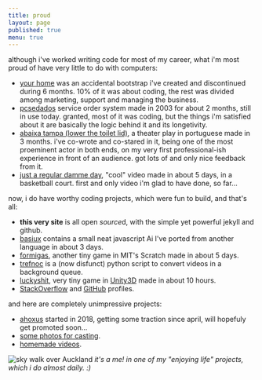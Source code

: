 ```yaml
---
title: proud
layout: page
published: true
menu: true
---
```


although i've worked writing code for most of my career, what i'm most proud of have very little to do with computers:

- [your home](/your-home) was an accidental bootstrap i've created and discontinued during 6 months. 10% of it was about coding, the rest was divided among marketing, support and managing the business.
- [pcsedados](/pcsedados) service order system made in 2003 for about 2 months, still in use today. granted, most of it was coding, but the things i'm satisfied about it are basically the logic behind it and its longetivity.
- [abaixa tampa (lower the toilet lid)](//abaixatampa.wordpress.com/), a theater play in portuguese made in 3 months. i've co-wrote and co-stared in it, being one of the most proeminent actor in both ends, on my very first professional-ish experience in front of an audience. got lots of and only nice feedback from it.
- [just a regular damme day](//youtu.be/fxMaeJjY4jk), "cool" video made in about 5 days, in a basketball court. first and only video i'm glad to have done, so far...

now, i do have worthy coding projects, which were fun to build, and that's all:

- **this very site** is all open *source*d, with the simple yet powerful jekyll and github.
- [basiux](/basiux) contains a small neat javascript Ai I've ported from another language in about 3 days.
- [formigas](//scratch.mit.edu/projects/17273607/#player), another tiny game in MIT's Scratch made in about 5 days.
- [trefnoc](/trefnoc) is a (now disfunct) python script to convert videos in a background queue.
- [luckyshit](/luckyshit), very tiny game in [Unity3D](http://answers.unity3d.com/users/822/cawas.html) made in about 10 hours.
- [StackOverflow](//stackoverflow.com/story/cauerego) and [GitHub](https://github.com/cauerego) profiles.

and here are completely unimpressive projects:

- [ahoxus](/ahoxus) started in 2018, getting some traction since april, will hopefuly get promoted soon...
- [some photos for casting](//b.cregox.com/caue-casting).
- [homemade videos](//www.youtube.com/c/CaueRego).

![sky walk over Auckland](../projects/skywalkcauerecorte.jpg)
*it's a me! in one of my "enjoying life" projects, which i do almost daily. :)*

